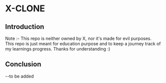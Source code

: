 # X-CLONE
## Introduction
Note :- This repo is neither owned by X, nor it's made for evil purposes. This repo is just meant for education purpose and to keep a journey track of my learnings progress. Thanks for understanding :)
## Conclusion 
--to be added
